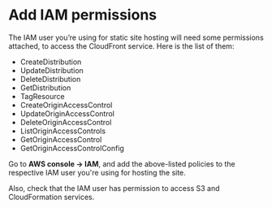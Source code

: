 # Add IAM permissions
The IAM user you’re using for static site hosting will need some permissions attached, to access the CloudFront service.
Here is the list of them:
- CreateDistribution
- UpdateDistribution
- DeleteDistribution
- GetDistribution
- TagResource
- CreateOriginAccessControl
- UpdateOriginAccessControl
- DeleteOriginAccessControl
- ListOriginAccessControls
- GetOriginAccessControl
- GetOriginAccessControlConfig

Go to **AWS console -> IAM**, and add the above-listed policies to the respective IAM user you're using for hosting the site.

Also, check that the IAM user has permission to access S3 and CloudFormation services.
